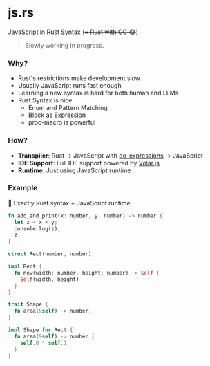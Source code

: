 # js.rs

JavaScript in Rust Syntax (<del>= Rust with GC 😂</del>)

> Slowly working in progress.

### Why?

- Rust's restrictions make development slow
- Usually JavaScript runs fast enough
- Learning a new syntax is hard for both human and LLMs
- Rust Syntax is nice
  - Enum and Pattern Matching
  - Block as Expression
  - proc-macro is powerful

### How?

- **Transpiler**: Rust -> JavaScript with [do-expressions](https://github.com/tc39/proposal-do-expressions) -> JavaScript
- **IDE Support**: Full IDE support powered by [Volar.js](https://volarjs.dev/)
- **Runtime**: Just using JavaScript runtime

### Example

🚀 Exactly Rust syntax + JavaScript runtime

```rust
fn add_and_print(x: number, y: number) -> number {
  let z = x + y;
  console.log(z);
  z
}

struct Rect(number, number);

impl Rect {
  fn new(width: number, height: number) -> Self {
    Self(width, height)
  }
}

trait Shape {
  fn area(&self) -> number;
}

impl Shape for Rect {
  fn area(&self) -> number {
    self.0 * self.1
  }
}
```
